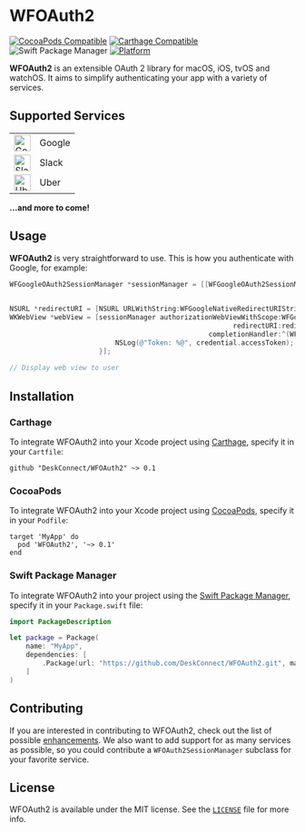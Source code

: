 # WFOAuth2

[![CocoaPods Compatible](https://img.shields.io/cocoapods/v/WFOAuth2.svg)](https://img.shields.io/cocoapods/v/WFOAuth2.svg)
[![Carthage Compatible](https://img.shields.io/badge/Carthage-compatible-brightgreen.svg)](https://github.com/Carthage/Carthage)
![Swift Package Manager](https://img.shields.io/badge/SPM-compatible-brightgreen.svg) 
[![Platform](https://img.shields.io/cocoapods/p/WFOAuth2.svg?style=flat)](http://cocoadocs.org/docsets/WFOAuth2)

**WFOAuth2** is an extensible OAuth 2 library for macOS, iOS, tvOS and watchOS. It aims to simplify authenticating your app with a variety of services.

## Supported Services

<table>
  <tr><td><img src="https://s3.amazonaws.com/workflow-actions/icons/com.google.GoogleMobile@2x.png" alt="Google" width="29"/></td><td>Google</td></tr>
  <tr><td><img src="https://s3.amazonaws.com/workflow-actions/icons/com.tinyspeck.chatlyio@2x.png" alt="Slack" width="29"/></td><td>Slack</td></tr>
  <tr><td><img src="https://s3.amazonaws.com/workflow-actions/icons/com.ubercab.UberClient@2x.png" alt="Uber" width="29"/></td><td>Uber</td></tr>
</table>

**...and more to come!**

## Usage

**WFOAuth2** is very straightforward to use. This is how you authenticate with Google, for example:

```objective-c
WFGoogleOAuth2SessionManager *sessionManager = [[WFGoogleOAuth2SessionManager alloc] initWithClientID:@"XXXX-yyyy.apps.googleusercontent.com"
                                                                                         clientSecret:nil];

NSURL *redirectURI = [NSURL URLWithString:WFGoogleNativeRedirectURIString];
WKWebView *webView = [sessionManager authorizationWebViewWithScope:WFGoogleProfileScope
                                                       redirectURI:redirectURI
                                                 completionHandler:^(WFOAuth2Credential *credential, NSError *error) {
                          NSLog(@"Token: %@", credential.accessToken);
                      }];
                      
// Display web view to user
```

## Installation

### Carthage

To integrate WFOAuth2 into your Xcode project using [Carthage](https://github.com/Carthage/Carthage), specify it in your `Cartfile`:

```
github "DeskConnect/WFOAuth2" ~> 0.1
```

### CocoaPods

To integrate WFOAuth2 into your Xcode project using [CocoaPods](https://cocoapods.org), specify it in your `Podfile`:

```
target 'MyApp' do
  pod 'WFOAuth2', '~> 0.1'
end
```

### Swift Package Manager

To integrate WFOAuth2 into your project using the [Swift Package Manager](https://swift.org/package-manager/), specify it in your `Package.swift` file:

``` swift
import PackageDescription

let package = Package(
    name: "MyApp",
    dependencies: [
  		.Package(url: "https://github.com/DeskConnect/WFOAuth2.git", majorVersion: 0, minor: 1),
    ]
)
```

## Contributing

If you are interested in contributing to WFOAuth2, check out the list of possible [enhancements](https://github.com/DeskConnect/WFOAuth2/labels/enhancement). We also want to add support for as many services as possible, so you could contribute a `WFOAuth2SessionManager` subclass for your favorite service.

## License

WFOAuth2 is available under the MIT license. See the [`LICENSE`](https://github.com/DeskConnect/WFOAuth2/blob/master/LICENSE) file for more info.
